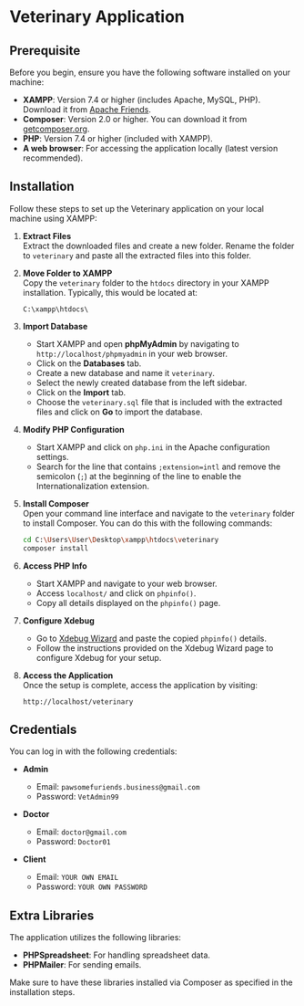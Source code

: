 
# Veterinary Application

## Prerequisite

Before you begin, ensure you have the following software installed on your machine:

- **XAMPP**: Version 7.4 or higher (includes Apache, MySQL, PHP). Download it from [Apache Friends](https://www.apachefriends.org/index.html).
- **Composer**: Version 2.0 or higher. You can download it from [getcomposer.org](https://getcomposer.org/download/).
- **PHP**: Version 7.4 or higher (included with XAMPP).
- **A web browser**: For accessing the application locally (latest version recommended).

## Installation

Follow these steps to set up the Veterinary application on your local machine using XAMPP:

1. **Extract Files**  
   Extract the downloaded files and create a new folder. Rename the folder to `veterinary` and paste all the extracted files into this folder.

2. **Move Folder to XAMPP**  
   Copy the `veterinary` folder to the `htdocs` directory in your XAMPP installation. Typically, this would be located at:  
   ```
   C:\xampp\htdocs\
   ```

3. **Import Database**  
   - Start XAMPP and open **phpMyAdmin** by navigating to `http://localhost/phpmyadmin` in your web browser.
   - Click on the **Databases** tab.
   - Create a new database and name it `veterinary`.
   - Select the newly created database from the left sidebar.
   - Click on the **Import** tab.
   - Choose the `veterinary.sql` file that is included with the extracted files and click on **Go** to import the database.

4. **Modify PHP Configuration**  
   - Start XAMPP and click on `php.ini` in the Apache configuration settings.
   - Search for the line that contains `;extension=intl` and remove the semicolon (`;`) at the beginning of the line to enable the Internationalization extension.

5. **Install Composer**  
   Open your command line interface and navigate to the `veterinary` folder to install Composer. You can do this with the following commands:  
   ```bash
   cd C:\Users\User\Desktop\xampp\htdocs\veterinary
   composer install
   ```

6. **Access PHP Info**  
   - Start XAMPP and navigate to your web browser.
   - Access `localhost/` and click on `phpinfo()`.
   - Copy all details displayed on the `phpinfo()` page.

7. **Configure Xdebug**  
   - Go to [Xdebug Wizard](https://xdebug.org/wizard) and paste the copied `phpinfo()` details.
   - Follow the instructions provided on the Xdebug Wizard page to configure Xdebug for your setup.

8. **Access the Application**  
   Once the setup is complete, access the application by visiting:  
   ```
   http://localhost/veterinary
   ```

## Credentials

You can log in with the following credentials:

- **Admin**  
  - Email: `pawsomefuriends.business@gmail.com`  
  - Password: `VetAdmin99`

- **Doctor**  
  - Email: `doctor@gmail.com`  
  - Password: `Doctor01`

- **Client**  
  - Email: `YOUR OWN EMAIL`  
  - Password: `YOUR OWN PASSWORD`

## Extra Libraries

The application utilizes the following libraries:

- **PHPSpreadsheet**: For handling spreadsheet data.
- **PHPMailer**: For sending emails.

Make sure to have these libraries installed via Composer as specified in the installation steps.
